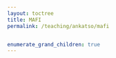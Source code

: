 ```yaml
---
layout: toctree
title: MAFI
permalink: /teaching/ankatso/mafi


enumerate_grand_children: true
---
```


